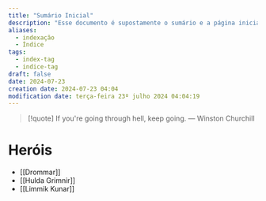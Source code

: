 ```yaml
---
title: "Sumário Inicial"
description: "Esse documento é supostamente o sumário e a página inicial de todo o meu site baseado nas anotações do Obsidian."
aliases:
  - indexação
  - Índice
tags:
  - index-tag
  - indice-tag
draft: false
date: 2024-07-23
creation date: 2024-07-23 04:04
modification date: terça-feira 23º julho 2024 04:04:19
---
```


> [!quote] If you're going through hell, keep going.
> — Winston Churchill



# Heróis
- [[Drommar]]
- [[Hulda Grimnir]]
- [[Limmik Kunar]]
